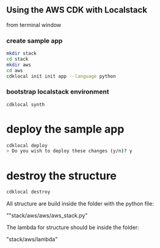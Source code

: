 ## Using the AWS CDK with Localstack

from terminal window

### create sample app
```bash
mkdir stack
cd stack
mkdir aws
cd aws
cdklocal init init app --language python
```

### bootstrap localstack environment
```bash
cdklocal synth
```

# deploy the sample app
```bash
cdklocal deploy
> Do you wish to deploy these changes (y/n)? y
```

# destroy the structure
```bash
cdklocal destroy
```

All structure are build inside the folder with the python file:

""stack/aws/aws/aws_stack.py"

The lambda for structure should be inside the folder: 

"stack/aws/lambda"
